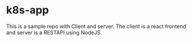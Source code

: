 # k8s-app

This is a sample repo with Client and server. The client is a react frontend and server is a RESTAPI using NodeJS.
